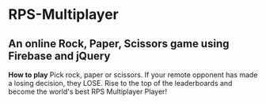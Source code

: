 # RPS-Multiplayer
## An online Rock, Paper, Scissors game using Firebase and jQuery

**How to play**
Pick rock, paper or scissors. If your remote opponent has made a losing decision, they LOSE. Rise to the top of the leaderboards and become the world's best RPS Multiplayer Player!
